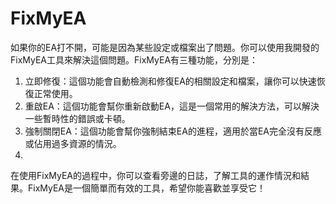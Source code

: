 # FixMyEA
如果你的EA打不開，可能是因為某些設定或檔案出了問題。你可以使用我開發的FixMyEA工具來解決這個問題。FixMyEA有三種功能，分別是：

1. 立即修復：這個功能會自動檢測和修復EA的相關設定和檔案，讓你可以快速恢復正常使用。
2. 重啟EA：這個功能會幫你重新啟動EA，這是一個常用的解決方法，可以解決一些暫時性的錯誤或卡頓。
3. 強制關閉EA：這個功能會幫你強制結束EA的進程，適用於當EA完全沒有反應或佔用過多資源的情況。
4. 
在使用FixMyEA的過程中，你可以查看旁邊的日誌，了解工具的運作情況和結果。FixMyEA是一個簡單而有效的工具，希望你能喜歡並享受它！
